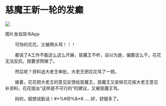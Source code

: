 
# 慈魔王新一轮的发癫

![](http://upload-images.jianshu.io/upload_images/3910675-a3a6454f83baa45c.jpg?imageMogr2/auto-orient/strip%7CimageView2/2/w/1080/q/50)  

图片发自简书App

        可怜的花花，又被两头骂！！！

        都说了A工作不能这么这么开展，慈魔王不听，自以为是，偏要这么干。花花无法反抗，按要求照做了。  

        然后呢？资料送大老王审批，大老王把花花骂了一顿。  

        接着，花花把大老王的意见反馈给慈魔王，慈魔王又安排花花按大老王意见补资料。花花提出“这样是不可行的”的建议，又被慈魔王骂。  

        妈的，超想说脏话！#\*\%#\@\%\&\*#……好，舒服多了。